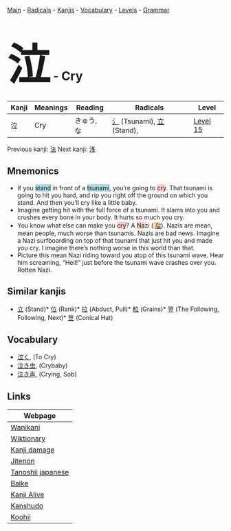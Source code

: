 <style> bigfont {font-size: 100px}</style>
[Main](../README.md) -
[Radicals](../radicals.md) -
[Kanjis](../kanjis.md) -
[Vocabulary](../vocabulary.md) -
[Levels](../levels.md) -
[Grammar](../grammar.md)
# <bigfont> 泣</bigfont> - Cry 

| Kanji | Meanings | Reading | Radicals | Level |
| --- | --- | --- | --- | --- |
| 泣 | Cry | きゅう, な | [氵](../radicals/氵.md) (Tsunami), [立](../radicals/立.md) (Stand),  | [Level 15](../levels/wk_level15.md) |

Previous kanji: [法](法.md) Next kanji: [浅](浅.md) 

## Mnemonics
 * If you <span style="background-color:#ADD8E6"> stand</span> in front of a <span style="background-color:#ADD8E6"> tsunami</span>, you’re going to <span style="background-color:#ffcccb"> cry</span>. That tsunami is going to hit you hard, and rip you right off the ground on which you stand. And then you’ll cry like a little baby.
* Imagine getting hit with the full force of a tsunami. It slams into you and crushes every bone in your body. It hurts so much you cry.
* You know what else can make you <span style="background-color:#ffcccb"> cry</span>? A <span style="background-color:#ffcccb"> Na</span>zi (<span style="background-color:#fed8b1"> [な](https://jisho.org/search/な)</span>). Nazis are mean, mean people, much worse than tsunamis. Nazis are bad news. Imagine a Nazi surfboarding on top of that tsunami that just hit you and made you cry. I imagine there’s nothing worse in this world than that.
* Picture this mean Nazi riding toward you atop of this tsunami wave. Hear him screaming, “Heil!” just before the tsunami wave crashes over you. Rotten Nazi.


## Similar kanjis
 * [立](立.md) (Stand)* [位](位.md) (Rank)* [拉](拉.md) (Abduct, Pull)* [粒](粒.md) (Grains)* [翌](翌.md) (The Following, Following, Next)* [笠](笠.md) (Conical Hat)


## Vocabulary
 * [泣く](../vocabulary/泣.md), (To Cry)
* [泣き虫](../vocabulary/泣.md), (Crybaby)
* [泣き声](../vocabulary/泣.md), (Crying, Sob)



## Links 

| Webpage |
| --- |
| [Wanikani          ](https://www.wanikani.com/kanji/泣) |
| [Wiktionary        ](https://en.wiktionary.org/wiki/泣) |
| [Kanji damage      ](http://www.kanjidamage.com/kanji/search?utf8=✓&q=泣) |
| [Jitenon           ](https://jitenon.com/kanji/泣) |
| [Tanoshii japanese ](https://www.tanoshiijapanese.com/dictionary/kanji.cfm?k=泣) |
| [Baike             ](https://baike.baidu.com/item/泣) |
| [Kanji Alive       ](https://app.kanjialive.com/泣) |
| [Kanshudo          ](https://www.kanshudo.com/searchmn?q=泣) |
| [Koohii            ](https://kanji.koohii.com/study/kanji/泣) |
